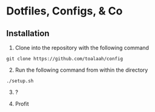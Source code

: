 # Dotfiles, Configs, & Co

## Installation

1. Clone into the repository with the following command
```shell
git clone https://github.com/toalaah/config
```

2. Run the following command from within the directory
```shell
./setup.sh
```

3. ?

4. Profit
